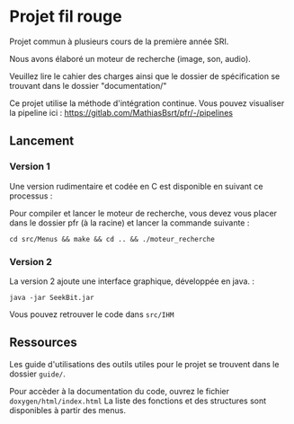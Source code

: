 # Projet fil rouge

Projet commun à plusieurs cours de la première année SRI.

Nous avons élaboré un moteur de recherche (image, son, audio).

Veuillez lire le cahier des charges ainsi que le dossier de spécification se trouvant dans le dossier "documentation/"

Ce projet utilise la méthode d'intégration continue. Vous pouvez visualiser la pipeline ici : https://gitlab.com/MathiasBsrt/pfr/-/pipelines

## Lancement

### Version 1
Une version rudimentaire et codée en C est disponible en suivant ce processus  :

Pour compiler et lancer le moteur de recherche, vous devez vous placer dans le dossier pfr (à la racine) et lancer la commande suivante :
```
cd src/Menus && make && cd .. && ./moteur_recherche
```

### Version 2
La version 2 ajoute une interface graphique, développée en java. :

``java -jar SeekBit.jar``

Vous pouvez retrouver le code dans ``src/IHM``

## Ressources

Les guide d'utilisations des outils utiles pour le projet se trouvent dans le dossier ``guide/``.

Pour accèder à la documentation du code, ouvrez le fichier ``doxygen/html/index.html``
La liste des fonctions et des structures sont disponibles à partir des menus.

